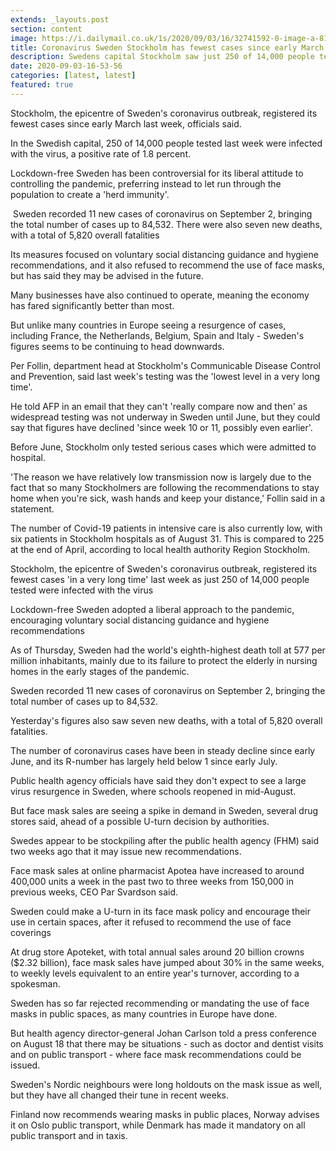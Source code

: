 ```yaml
---
extends: _layouts.post
section: content
image: https://i.dailymail.co.uk/1s/2020/09/03/16/32741592-0-image-a-81_1599146180198.jpg 
title: Coronavirus Sweden Stockholm has fewest cases since early March 
description: Swedens capital Stockholm saw just 250 of 14,000 people tested last week were infected with coronavirus, a positive rate of 1.8 percent. Officials said the figures were the lowest in a very long time. 
date: 2020-09-03-16-53-56 
categories: [latest, latest] 
featured: true 
--- 
```

Stockholm, the epicentre of Sweden's coronavirus outbreak, registered its fewest cases since early March last week, officials said. 

In the Swedish capital, 250 of 14,000 people tested last week were infected with the virus, a positive rate of 1.8 percent.  

Lockdown-free Sweden has been controversial for its liberal attitude to controlling the pandemic, preferring instead to let run through the population to create a 'herd immunity'. 



 Sweden recorded 11 new cases of coronavirus on September 2, bringing the total number of cases up to 84,532. There were also seven new deaths, with a total of 5,820 overall fatalities

Its measures focused on voluntary social distancing guidance and hygiene recommendations, and it also refused to recommend the use of face masks, but has said they may be advised in the future.

Many businesses have also continued to operate, meaning the economy has fared significantly better than most.

But unlike many countries in Europe seeing a resurgence of cases, including France, the Netherlands, Belgium, Spain and Italy - Sweden's figures seems to be continuing to head downwards.

Per Follin, department head at Stockholm's Communicable Disease Control and Prevention, said last week's testing was the 'lowest level in a very long time'.

He told AFP in an email that they can't 'really compare now and then' as widespread testing was not underway in Sweden until June, but they could say that figures have declined 'since week 10 or 11, possibly even earlier'.

Before June, Stockholm only tested serious cases which were admitted to hospital. 

'The reason we have relatively low transmission now is largely due to the fact that so many Stockholmers are following the recommendations to stay home when you're sick, wash hands and keep your distance,' Follin said in a statement.  

The number of Covid-19 patients in intensive care is also currently low, with six patients in Stockholm hospitals as of August 31. This is compared to 225 at the end of April, according to local health authority Region Stockholm.

Stockholm, the epicentre of Sweden's coronavirus outbreak, registered its fewest cases 'in a very long time' last week as just 250 of 14,000 people tested were infected with the virus

Lockdown-free Sweden adopted a liberal approach to the pandemic, encouraging voluntary social distancing guidance and hygiene recommendations

As of Thursday, Sweden had the world's eighth-highest death toll at 577 per million inhabitants, mainly due to its failure to protect the elderly in nursing homes in the early stages of the pandemic. 

Sweden recorded 11 new cases of coronavirus on September 2, bringing the total number of cases up to 84,532. 

Yesterday's figures also saw seven new deaths, with a total of 5,820 overall fatalities. 

The number of coronavirus cases have been in steady decline since early June, and its R-number has largely held below 1 since early July.

Public health agency officials have said they don't expect to see a large virus resurgence in Sweden, where schools reopened in mid-August.

But face mask sales are seeing a spike in demand in Sweden, several drug stores said, ahead of a possible U-turn decision by authorities.  

Swedes appear to be stockpiling after the public health agency (FHM) said two weeks ago that it may issue new recommendations.

Face mask sales at online pharmacist Apotea have increased to around 400,000 units a week in the past two to three weeks from 150,000 in previous weeks, CEO Par Svardson said. 

Sweden could make a U-turn in its face mask policy and encourage their use in certain spaces, after it refused to recommend the use of face coverings

At drug store Apoteket, with total annual sales around 20 billion crowns ($2.32 billion), face mask sales have jumped about 30% in the same weeks, to weekly levels equivalent to an entire year's turnover, according to a spokesman. 

Sweden has so far rejected recommending or mandating the use of face masks in public spaces, as many countries in Europe have done. 

But health agency director-general Johan Carlson told a press conference on August 18 that there may be situations - such as doctor and dentist visits and on public transport - where face mask recommendations could be issued.  

Sweden's Nordic neighbours were long holdouts on the mask issue as well, but they have all changed their tune in recent weeks.

Finland now recommends wearing masks in public places, Norway advises it on Oslo public transport, while Denmark has made it mandatory on all public transport and in taxis.

